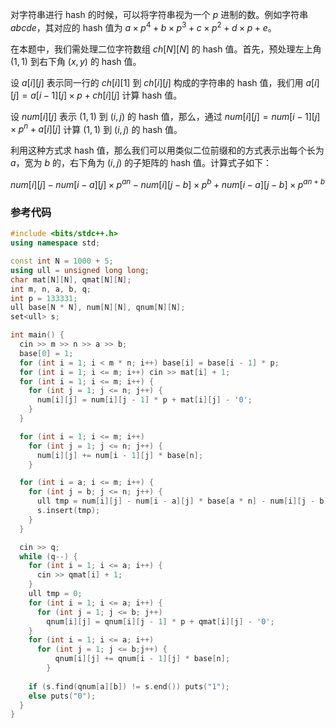  对字符串进行 hash 的时候，可以将字符串视为一个 $p$ 进制的数。例如字符串 $abcde$，其对应的 hash 值为 $a \times p^4 + b \times p ^ 3 + c \times p^2 + d \times p + e$。

在本题中，我们需处理二位字符数组 $ch[N][N]$ 的 hash 值。首先，预处理左上角 $(1, 1)$ 到右下角 $(x, y)$ 的 hash 值。

设 $a[i][j]$ 表示同一行的 $ch[i][1]$ 到 $ch[i][j]$ 构成的字符串的 hash 值，我们用 $a[i][j] = a[i - 1][j] \times p + ch[i][j]$ 计算 hash 值。

设 $num[i][j]$ 表示 $(1, 1)$ 到 $(i, j)$ 的 hash 值，那么，通过 $num[i][j] = num[i - 1][j] \times p ^ n + a[i][j]$  计算 $(1, 1)$ 到 $(i, j)$ 的 hash 值。

利用这种方式求 hash 值，那么我们可以用类似二位前缀和的方式表示出每个长为 $a$，宽为 $b$ 的，右下角为 $(i, j)$ 的子矩阵的 hash 值。计算式子如下：

$num[i][j] - num[i - a][j] \times p^{an} - num[i][j - b] \times p^b + num[i - a][j - b] \times p^{a  n + b}$

###  参考代码

````c++
#include <bits/stdc++.h>
using namespace std;

const int N = 1000 + 5;
using ull = unsigned long long;
char mat[N][N], qmat[N][N];
int m, n, a, b, q;
int p = 133331;
ull base[N * N], num[N][N], qnum[N][N];
set<ull> s;

int main() {
  cin >> m >> n >> a >> b;
  base[0] = 1;
  for (int i = 1; i < m * n; i++) base[i] = base[i - 1] * p;
  for (int i = 1; i <= m; i++) cin >> mat[i] + 1;
  for (int i = 1; i <= m; i++) {
    for (int j = 1; j <= n; j++) {
      num[i][j] = num[i][j - 1] * p + mat[i][j] - '0';
    }
  }

  for (int i = 1; i <= m; i++) 
    for (int j = 1; j <= n; j++) {
      num[i][j] += num[i - 1][j] * base[n];
    }

  for (int i = a; i <= m; i++) {
    for (int j = b; j <= n; j++) {
      ull tmp = num[i][j] - num[i - a][j] * base[a * n] - num[i][j - b] * base[b] + num[i - a][j - b] * base[a * n + b];
      s.insert(tmp);
    }
  }

  cin >> q;
  while (q--) {
    for (int i = 1; i <= a; i++) {
      cin >> qmat[i] + 1;
    }
    ull tmp = 0;
    for (int i = 1; i <= a; i++) {
      for (int j = 1; j <= b; j++)
        qnum[i][j] = qnum[i][j - 1] * p + qmat[i][j] - '0';
    }
    for (int i = 1; i <= a; i++) 
      for (int j = 1; j <= b;j++) {
          qnum[i][j] += qnum[i - 1][j] * base[n];
        }
    
    if (s.find(qnum[a][b]) != s.end()) puts("1");
    else puts("0");
  }
}
````

